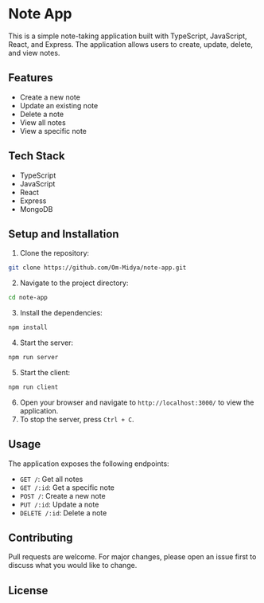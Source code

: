 # Note App

This is a simple note-taking application built with TypeScript, JavaScript, React, and Express. The application allows users to create, update, delete, and view notes.

## Features

- Create a new note
- Update an existing note
- Delete a note
- View all notes
- View a specific note

## Tech Stack

- TypeScript
- JavaScript
- React
- Express
- MongoDB

## Setup and Installation

1. Clone the repository:

```bash
git clone https://github.com/Om-Midya/note-app.git
```
2. Navigate to the project directory:

```bash
cd note-app
```
3. Install the dependencies:

```bash
npm install
```
4. Start the server:

```bash
npm run server
```
5. Start the client:

```bash
npm run client
```
6. Open your browser and navigate to `http://localhost:3000/` to view the application.
7. To stop the server, press `Ctrl + C`.


## Usage
The application exposes the following endpoints:

- `GET /`: Get all notes
- `GET /:id`: Get a specific note
- `POST /`: Create a new note
- `PUT /:id`: Update a note
- `DELETE /:id`: Delete a note

## Contributing
Pull requests are welcome. For major changes, please open an issue first to discuss what you would like to change.

## License
